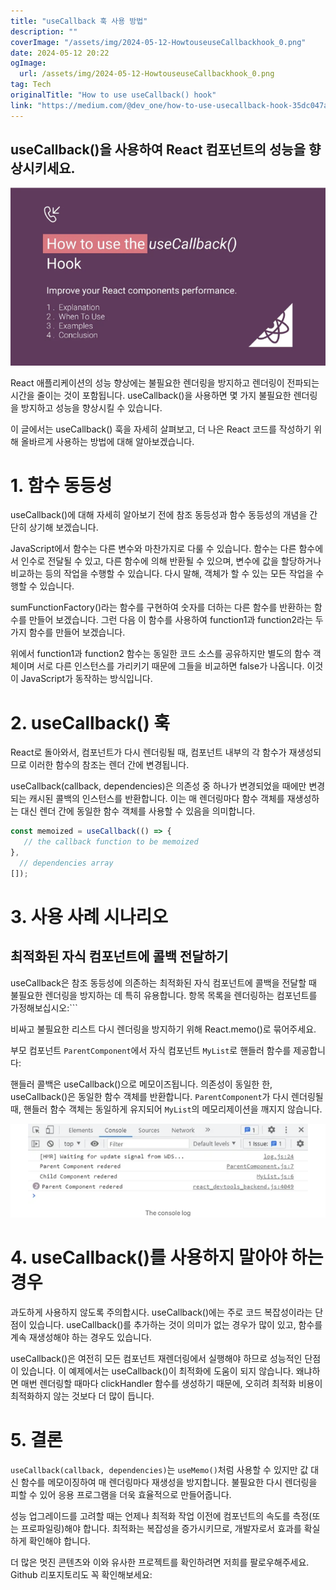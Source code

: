 ```yaml
---
title: "useCallback 훅 사용 방법"
description: ""
coverImage: "/assets/img/2024-05-12-HowtouseuseCallbackhook_0.png"
date: 2024-05-12 20:22
ogImage: 
  url: /assets/img/2024-05-12-HowtouseuseCallbackhook_0.png
tag: Tech
originalTitle: "How to use useCallback() hook"
link: "https://medium.com/@dev_one/how-to-use-usecallback-hook-35dc047aee48"
---
```



## useCallback()을 사용하여 React 컴포넌트의 성능을 향상시키세요.

![이미지](/assets/img/2024-05-12-HowtouseuseCallbackhook_0.png)

React 애플리케이션의 성능 향상에는 불필요한 렌더링을 방지하고 렌더링이 전파되는 시간을 줄이는 것이 포함됩니다. useCallback()을 사용하면 몇 가지 불필요한 렌더링을 방지하고 성능을 향상시킬 수 있습니다.

이 글에서는 useCallback() 훅을 자세히 살펴보고, 더 나은 React 코드를 작성하기 위해 올바르게 사용하는 방법에 대해 알아보겠습니다.



# 1. 함수 동등성

useCallback()에 대해 자세히 알아보기 전에 참조 동등성과 함수 동등성의 개념을 간단히 상기해 보겠습니다.

JavaScript에서 함수는 다른 변수와 마찬가지로 다룰 수 있습니다. 함수는 다른 함수에서 인수로 전달될 수 있고, 다른 함수에 의해 반환될 수 있으며, 변수에 값을 할당하거나 비교하는 등의 작업을 수행할 수 있습니다. 다시 말해, 객체가 할 수 있는 모든 작업을 수행할 수 있습니다.

sumFunctionFactory()라는 함수를 구현하여 숫자를 더하는 다른 함수를 반환하는 함수를 만들어 보겠습니다. 그런 다음 이 함수를 사용하여 function1과 function2라는 두 가지 함수를 만들어 보겠습니다.

위에서 function1과 function2 함수는 동일한 코드 소스를 공유하지만 별도의 함수 객체이며 서로 다른 인스턴스를 가리키기 때문에 그들을 비교하면 false가 나옵니다. 이것이 JavaScript가 동작하는 방식입니다.

# 2. useCallback() 훅

React로 돌아와서, 컴포넌트가 다시 렌더링될 때, 컴포넌트 내부의 각 함수가 재생성되므로 이러한 함수의 참조는 렌더 간에 변경됩니다.

useCallback(callback, dependencies)은 의존성 중 하나가 변경되었을 때에만 변경되는 캐시된 콜백의 인스턴스를 반환합니다. 이는 매 렌더링마다 함수 객체를 재생성하는 대신 렌더 간에 동일한 함수 객체를 사용할 수 있음을 의미합니다.



```js
const memoized = useCallback(() => {
   // the callback function to be memoized
},
  // dependencies array
[]);
```

# 3. 사용 사례 시나리오

## 최적화된 자식 컴포넌트에 콜백 전달하기

useCallback은 참조 동등성에 의존하는 최적화된 자식 컴포넌트에 콜백을 전달할 때 불필요한 렌더링을 방지하는 데 특히 유용합니다. 항목 목록을 렌더링하는 컴포넌트를 가정해보십시오:```



비싸고 불필요한 리스트 다시 렌더링을 방지하기 위해 React.memo()로 묶어주세요.

부모 컴포넌트 `ParentComponent`에서 자식 컴포넌트 `MyList`로 핸들러 함수를 제공합니다:

핸들러 콜백은 useCallback()으로 메모이즈됩니다. 의존성이 동일한 한, useCallback()은 동일한 함수 객체를 반환합니다. `ParentComponent`가 다시 렌더링될 때, 핸들러 함수 객체는 동일하게 유지되어 `MyList`의 메모리제이션을 깨지지 않습니다.

![이미지](/assets/img/2024-05-12-HowtouseuseCallbackhook_1.png)



# 4. useCallback()를 사용하지 말아야 하는 경우

과도하게 사용하지 않도록 주의합시다. useCallback()에는 주로 코드 복잡성이라는 단점이 있습니다. useCallback()를 추가하는 것이 의미가 없는 경우가 많이 있고, 함수를 계속 재생성해야 하는 경우도 있습니다.

useCallback()은 여전히 모든 컴포넌트 재렌더링에서 실행해야 하므로 성능적인 단점이 있습니다. 이 예제에서는 useCallback()이 최적화에 도움이 되지 않습니다. 왜냐하면 매번 렌더링할 때마다 clickHandler 함수를 생성하기 때문에, 오히려 최적화 비용이 최적화하지 않는 것보다 더 많이 듭니다.

# 5. 결론



`useCallback(callback, dependencies)`는 `useMemo()`처럼 사용할 수 있지만 값 대신 함수를 메모이징하여 매 렌더링마다 재생성을 방지합니다. 불필요한 다시 렌더링을 피할 수 있어 응용 프로그램을 더욱 효율적으로 만들어줍니다.

성능 업그레이드를 고려할 때는 언제나 최적화 작업 이전에 컴포넌트의 속도를 측정(또는 프로파일링)해야 합니다. 최적화는 복잡성을 증가시키므로, 개발자로서 효과를 확실하게 확인해야 합니다.

더 많은 멋진 콘텐츠와 이와 유사한 프로젝트를 확인하려면 저희를 팔로우해주세요. Github 리포지토리도 꼭 확인해보세요: